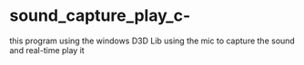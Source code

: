 # sound_capture_play_c-

this program using the windows D3D Lib
using the mic to capture the sound and real-time play it 
